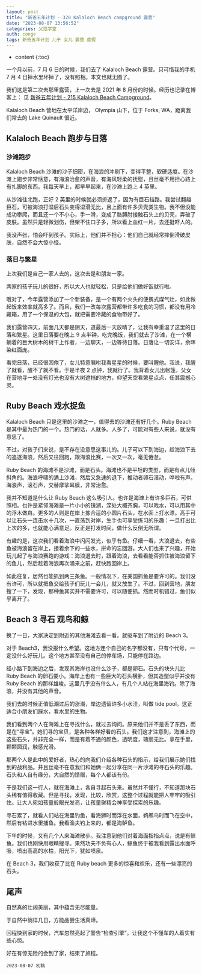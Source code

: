 ```yaml
---
layout: post
title: "新爸五年计划 - 320 Kalaloch Beach campground 露营"
date: "2023-08-07 13:56:52"
categories: 父范学堂
auth: conge
tags: 新爸五年计划 儿子 女儿 露营 度假
---
```

* content
{:toc}

一个月以前，7 月 6 日的时候，我们去了 Kalaloch Beach 露营。只可惜我的手机 7 月 4 日掉水里坏掉了，没有照相。本文也就无图了。

我们这是第二次去那里露营，上一次去是 2021 年 8 月份的时候。经历也记录在博客上： 见 [新爸五年计划 - 215 Kalaloch Beach Campground](https://conge.livingwithfcs.org/2021/08/14/NewDaddy-Kalaloch-Beach-camping/)。  

Kalaloch Beach 营地在太平洋岸边， Olympia 山下，位于 Forks, WA，距离我们常去的 Lake Quinault 很近。  

## Kalaloch Beach 跑步与日落

### 沙滩跑步
  
Kalaloch Beach 沙滩的沙子细密，在海浪的冲刷下，变得平整，软硬适度。在沙滩上跑步非常惬意，有海浪治愈的声音，有海风轻柔的抚慰，且丝毫不用担心路上有扎脚的东西。我每天早上，都早早起来，在沙滩上跑上 4 英里。  

从沙滩往北跑，正好 2 英里的时候就必须折返了，因为有巨石挡路。我尝试翻越巨石，可被海浪打湿后石头变得湿滑无比，且上面有许多贝壳类生物。我不但没能成功攀爬，而且还一个不小心，手一滑，变成了胳膊肘接触石头上的贝壳，弄破了皮肤。虽然只是轻微划伤，但架不住口子多，所以看上血红一片，去还挺吓人的。  

我没声张，怕会吓到孩子。实际上，他们并不担心：他们自己就经常摔倒滑破皮肤，自然不会大惊小怪。  

### 落日与繁星

上次我们是自己一家人去的，这次去是和朋友一家。  

两家的孩子玩儿的很好，所以大人也就轻松，只是给他们做好饭就行啦。  

哦对了，今年露营添加了一个新装备，是一个有两个火头的便携式煤气灶，如此做起饭来效率就高多了。而且，我们一改每次露营都带许多吃食的习惯，都没有用冷藏箱，用了一个保温的大包，就把需要冷藏的食物带好了。  

我们露营四天，前面几天都是阴天，道最后一天放晴了，让我有幸重温了这里的日落和繁星。这里日落要在晚上 9 点半钟，吃完晚饭，我们就去了沙滩，在一个横躺着的巨大树木的树干上作者，一边聊天，一边等待日落。日落让一切安详，余晖染红面庞。  

看完日落，已经很困倦了，女儿特意嘱咐我看星星的时候，要叫醒他。我说，我醒了就看，醒不了就不看。于是半夜 2 点钟，我就行了。我背着女儿出帐篷，父女在营地寻一处没有灯光也没有大树遮挡的地方，仰望天空看繁星点点，任其震撼心灵。  

## Ruby Beach 戏水捉鱼

Kalaloch Beach 只是这里的沙滩之一，值得去的沙滩还有好几个。Ruby Beach 是其中最为热门的一个。热门的话，人就多。人多了，可能对有些人来说，就没有意思了。  

不过，对孩子们来说，是不存在没意思这事儿的。儿子可以下到海边，趁海浪下去的追逐海浪，然后又往回跑，跟海浪比赛，一次又一次，毫无倦怠。  

Ruby Beach 的海滩不是沙滩，而是石头。海滩也不是平坦的类型，而是有点儿倾斜角的。海浪呼啸的涌上沙滩，然后又急速的退下，推动者卵石滚动，哗啦有声。海浪声，滚石声，交替摩挲耳膜，非常治愈。  

我并不知道是什么让 Ruby Beach 这么吸引人。也许是海滩上有许多巨石，可供照相。也许是紧邻海滩是一片小小的镜湖，深处大概齐胸，可以戏水，可以用其中的浮木做舟。更多的人则是在岸上拣合适的小圆片石头，在水面上打水漂。高手可以让石头一连击水十几次，一直荡到对岸，生手也可享受练习的乐趣：一旦打出比上次的多，也就能心满意足。反正是打发时间，做什么反倒无所谓。  

有趣的是，这次我们看着海浪中闪闪发光，似乎有鱼。仔细一看，大浪退去，有些鱼被海浪留在岸上，接着余下的一些水，拼命的忘回游。大人们也来了兴趣，开始玩儿起了与海浪赛跑的游戏：海浪退去时，跟着海浪，去看看能否抓住被海浪留下的鱼儿，然后趁着海浪再次涌来之前，赶快跑回岸上。  

如此往复，居然也能抓到两三条鱼。一般情况下，在美国抓鱼是要许可的。我们没有许可，所以就把鱼交给孩子们玩儿一会儿，就又放生了。不过，回到营地，朋友搜了一下，发现，那种鱼其实并不需要许可，可以随便抓。然而时机错过，鱼们似乎离开了。  

## Beach 3 寻石 观鸟和鲸

换了一日，大家决定到附近的其他海滩去看一看。就驱车到了附近的 Beach 3。  

对于 Beach3，我没报什么希望。这地方连个自己的名字都没有，只有个代号，一定没什么好玩儿。这个地方甚至没有自己的停车场，只能停在路边。  

经小路下到海边之后，发现其海岸也没什么沙子，都是卵石。石头的块头儿比 Ruby Beach 的卵石要小。海岸上也有一些巨大的石头横卧，但其造型似乎并没有 Ruby Beach 的那样雄峻。这里几乎没有什么人，有几个人站在海里海钓。除了海浪，并没有其他的声音。  

我们去的时候正值低潮过后的涨潮，岸边遗留许多小水洼，叫做 tide pool。这正适合小朋友们踩水，看水里的生物。  

我们看到两个人在海滩上在寻找什么，就过去询问。原来他们并不是丢了东西，而是在“寻宝”。她们寻的宝贝，是各种各样好看的石头。我们这才注意到，海滩上的这些石头，并非完全一样，而是有着不通的颜色，透明度，瑰丽无比。拿在手里，颗颗圆润，触感光滑。  

那两个人是此中的爱好者，热心的向我们介绍各种石头的指示，给我们展示她们找到的战利品。并且丝毫不在意我们和她俩一起分享在同一片沙滩的寻石头的乐趣。石头和人自有缘分，大自然的馈赠，每个人都该有份。  

于是我们这一行人，就在海滩上，各自寻起石头来。虽然并不懂行，不知道那块石头稀有值得收藏。但是寻找，发现，比较，欣赏，这整个过程就能把人牢牢的吸引住。让大人宛如孩童般眼光发亮，让孩童聚精会神享受探索的乐趣。  

寻石累了，就看人们站在海里钓鱼，看海狮时而浮在水面，鹈鹕鸟时而飞在空中，然后有钻进水里捕鱼。我看渔夫钓上来的，都是海鲈鱼。  

下午的时候，又有几个人来海滩散步。我注意到他们对着海面指指点点，说是有鲸鱼。我们也刚快用眼睛搜寻。果然功夫不负有心人，鲸鱼终于被我看到露出水面呼吸，喷出高高的水柱，阳光下，犹如喷泉。  

在 Beach 3，我们收获了比在 Ruby beach 更多的惊喜和欢乐，还有一些漂亮的石头。

## 尾声

自然真的壮阔美丽，其中蕴含无尽能量。

于自然中徜徉几日，方能品尝生活真谛。

回程快到家的时候，汽车忽然亮起了警告“检查引擎”。让我这个不懂车的人着实有些心惊。

好在有惊无险的会到了家，结束了旅程。

```
2023-08-07 初稿
```
